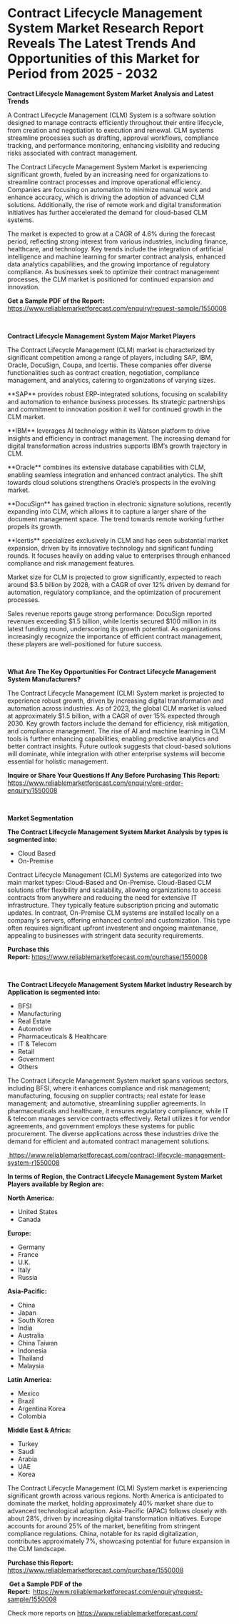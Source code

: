 <p><h1>Contract Lifecycle Management System Market Research Report Reveals The Latest Trends And Opportunities of this Market for Period from 2025 - 2032</h1></p><p><strong>Contract Lifecycle Management System Market Analysis and Latest Trends</strong></p>
<p><p>A Contract Lifecycle Management (CLM) System is a software solution designed to manage contracts efficiently throughout their entire lifecycle, from creation and negotiation to execution and renewal. CLM systems streamline processes such as drafting, approval workflows, compliance tracking, and performance monitoring, enhancing visibility and reducing risks associated with contract management.</p><p>The Contract Lifecycle Management System Market is experiencing significant growth, fueled by an increasing need for organizations to streamline contract processes and improve operational efficiency. Companies are focusing on automation to minimize manual work and enhance accuracy, which is driving the adoption of advanced CLM solutions. Additionally, the rise of remote work and digital transformation initiatives has further accelerated the demand for cloud-based CLM systems.</p><p>The market is expected to grow at a CAGR of 4.6% during the forecast period, reflecting strong interest from various industries, including finance, healthcare, and technology. Key trends include the integration of artificial intelligence and machine learning for smarter contract analysis, enhanced data analytics capabilities, and the growing importance of regulatory compliance. As businesses seek to optimize their contract management processes, the CLM market is positioned for continued expansion and innovation.</p></p>
<p><strong>Get a Sample PDF of the Report:&nbsp;</strong> <a href="https://www.reliablemarketforecast.com/enquiry/request-sample/1550008?utm_campaign=1766&utm_medium=2&utm_source=Github&utm_content=ia&utm_term=09032025&utm_id=contract-lifecycle-management-system">https://www.reliablemarketforecast.com/enquiry/request-sample/1550008</a></p>
<p>&nbsp;</p>
<p><strong>Contract Lifecycle Management System Major Market Players</strong></p>
<p><p>The Contract Lifecycle Management (CLM) market is characterized by significant competition among a range of players, including SAP, IBM, Oracle, DocuSign, Coupa, and Icertis. These companies offer diverse functionalities such as contract creation, negotiation, compliance management, and analytics, catering to organizations of varying sizes.</p><p>**SAP** provides robust ERP-integrated solutions, focusing on scalability and automation to enhance business processes. Its strategic partnerships and commitment to innovation position it well for continued growth in the CLM market.</p><p>**IBM** leverages AI technology within its Watson platform to drive insights and efficiency in contract management. The increasing demand for digital transformation across industries supports IBM’s growth trajectory in CLM.</p><p>**Oracle** combines its extensive database capabilities with CLM, enabling seamless integration and enhanced contract analytics. The shift towards cloud solutions strengthens Oracle’s prospects in the evolving market.</p><p>**DocuSign** has gained traction in electronic signature solutions, recently expanding into CLM, which allows it to capture a larger share of the document management space. The trend towards remote working further propels its growth.</p><p>**Icertis** specializes exclusively in CLM and has seen substantial market expansion, driven by its innovative technology and significant funding rounds. It focuses heavily on adding value to enterprises through enhanced compliance and risk management features.</p><p>Market size for CLM is projected to grow significantly, expected to reach around $3.5 billion by 2028, with a CAGR of over 12% driven by demand for automation, regulatory compliance, and the optimization of procurement processes.</p><p>Sales revenue reports gauge strong performance: DocuSign reported revenues exceeding $1.5 billion, while Icertis secured $100 million in its latest funding round, underscoring its growth potential. As organizations increasingly recognize the importance of efficient contract management, these players are well-positioned for future success.</p></p>
<p>&nbsp;</p>
<p><strong>What Are The Key Opportunities For Contract Lifecycle Management System Manufacturers?</strong></p>
<p><p>The Contract Lifecycle Management (CLM) System market is projected to experience robust growth, driven by increasing digital transformation and automation across industries. As of 2023, the global CLM market is valued at approximately $1.5 billion, with a CAGR of over 15% expected through 2030. Key growth factors include the demand for efficiency, risk mitigation, and compliance management. The rise of AI and machine learning in CLM tools is further enhancing capabilities, enabling predictive analytics and better contract insights. Future outlook suggests that cloud-based solutions will dominate, while integration with other enterprise systems will become essential for holistic management.</p></p>
<p><strong>Inquire or Share Your Questions If Any Before Purchasing This Report:</strong> <a href="https://www.reliablemarketforecast.com/enquiry/pre-order-enquiry/1550008?utm_campaign=1766&utm_medium=2&utm_source=Github&utm_content=ia&utm_term=09032025&utm_id=contract-lifecycle-management-system">https://www.reliablemarketforecast.com/enquiry/pre-order-enquiry/1550008</a></p>
<p>&nbsp;</p>
<p><strong>Market Segmentation</strong></p>
<p><strong>The Contract Lifecycle Management System Market Analysis by types is segmented into:</strong></p>
<p><ul><li>Cloud Based</li><li>On-Premise</li></ul></p>
<p><p>Contract Lifecycle Management (CLM) Systems are categorized into two main market types: Cloud-Based and On-Premise. Cloud-Based CLM solutions offer flexibility and scalability, allowing organizations to access contracts from anywhere and reducing the need for extensive IT infrastructure. They typically feature subscription pricing and automatic updates. In contrast, On-Premise CLM systems are installed locally on a company's servers, offering enhanced control and customization. This type often requires significant upfront investment and ongoing maintenance, appealing to businesses with stringent data security requirements.</p></p>
<p><strong>Purchase this Report:&nbsp;</strong><a href="https://www.reliablemarketforecast.com/purchase/1550008?utm_campaign=1766&utm_medium=2&utm_source=Github&utm_content=ia&utm_term=09032025&utm_id=contract-lifecycle-management-system">https://www.reliablemarketforecast.com/purchase/1550008</a></p>
<p>&nbsp;</p>
<p><strong>The Contract Lifecycle Management System Market Industry Research by Application is segmented into:</strong></p>
<p><ul><li>BFSI</li><li>Manufacturing</li><li>Real Estate</li><li>Automotive</li><li>Pharmaceuticals & Healthcare</li><li>IT & Telecom</li><li>Retail</li><li>Government</li><li>Others</li></ul></p>
<p><p>The Contract Lifecycle Management System market spans various sectors, including BFSI, where it enhances compliance and risk management; manufacturing, focusing on supplier contracts; real estate for lease management; and automotive, streamlining supplier agreements. In pharmaceuticals and healthcare, it ensures regulatory compliance, while IT & telecom manages service contracts effectively. Retail utilizes it for vendor agreements, and government employs these systems for public procurement. The diverse applications across these industries drive the demand for efficient and automated contract management solutions.</p></p>
<p><a href="https://www.reliablemarketforecast.com/contract-lifecycle-management-system-r1550008?utm_campaign=1766&utm_medium=2&utm_source=Github&utm_content=ia&utm_term=09032025&utm_id=contract-lifecycle-management-system">&nbsp;https://www.reliablemarketforecast.com/contract-lifecycle-management-system-r1550008</a></p>
<p><strong>In terms of Region, the Contract Lifecycle Management System Market Players available by Region are:</strong></p>
<p>
    <p> <strong> North America: </strong>
        <ul>
            <li>United States</li>
            <li>Canada</li>
        </ul>
        </p> 
    <p> <strong> Europe: </strong>
        <ul>
            <li>Germany</li>
            <li>France</li>
            <li>U.K.</li>
            <li>Italy</li>
            <li>Russia</li>
        </ul>
        </p> 
    <p> <strong> Asia-Pacific: </strong>
        <ul>
            <li>China</li>
            <li>Japan</li>
            <li>South Korea</li>
            <li>India</li>
            <li>Australia</li>
            <li>China Taiwan</li>
            <li>Indonesia</li>
            <li>Thailand</li>
            <li>Malaysia</li>
        </ul>
        </p> 
    <p> <strong> Latin America: </strong>
        <ul>
            <li>Mexico</li>
            <li>Brazil</li>
            <li>Argentina Korea</li>
            <li>Colombia</li>
        </ul>
        </p> 
    <p> <strong> Middle East & Africa: </strong>
        <ul>
            <li>Turkey</li>
            <li>Saudi</li>
            <li>Arabia</li>
            <li>UAE</li>
            <li>Korea</li>
        </ul>
    </p>
    </p>
<p><p>The Contract Lifecycle Management (CLM) System market is experiencing significant growth across various regions. North America is anticipated to dominate the market, holding approximately 40% market share due to advanced technological adoption. Asia-Pacific (APAC) follows closely with about 28%, driven by increasing digital transformation initiatives. Europe accounts for around 25% of the market, benefiting from stringent compliance regulations. China, notable for its rapid digitalization, contributes approximately 7%, showcasing potential for future expansion in the CLM landscape.</p></p>
<p><strong>Purchase this Report: </strong><a href="https://www.reliablemarketforecast.com/purchase/1550008?utm_campaign=1766&utm_medium=2&utm_source=Github&utm_content=ia&utm_term=09032025&utm_id=contract-lifecycle-management-system">https://www.reliablemarketforecast.com/purchase/1550008</a></p>
<p>&nbsp;<strong>Get a Sample PDF of the Report:&nbsp;&nbsp;</strong><a href="https://www.reliablemarketforecast.com/enquiry/request-sample/1550008?utm_campaign=1766&utm_medium=2&utm_source=Github&utm_content=ia&utm_term=09032025&utm_id=contract-lifecycle-management-system">https://www.reliablemarketforecast.com/enquiry/request-sample/1550008</a></p>
<p><strong></strong></p>
<p>Check more reports on <a href="https://www.reliablemarketforecast.com/?utm_campaign=1766&utm_medium=2&utm_source=Github&utm_content=ia&utm_term=09032025&utm_id=contract-lifecycle-management-system">https://www.reliablemarketforecast.com/</a></p>